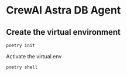 # CrewAI Astra DB Agent

## Create the virtual environment

````
poetry init
````

Activate the virtual env
```
poetry shell
```

